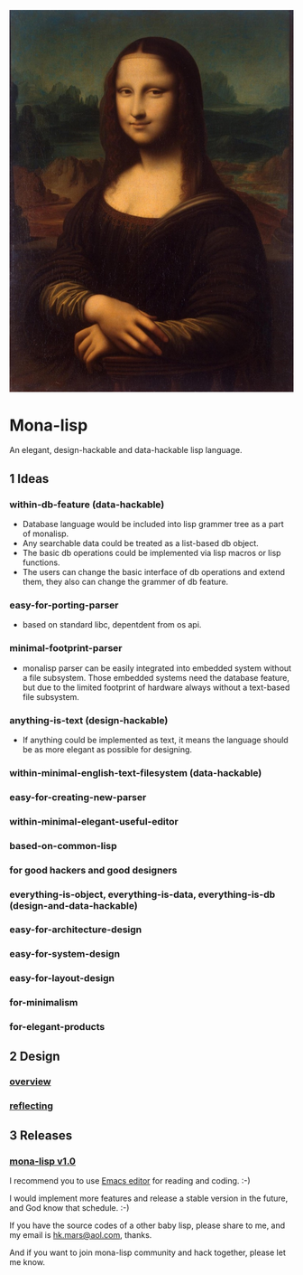 
![image](doc/monalisa_logo.jpg "logo")


# Mona-lisp
An elegant, design-hackable and data-hackable lisp language.

## 1 Ideas
### within-db-feature (data-hackable)
- Database language would be included into lisp grammer tree as a part of monalisp.
- Any searchable data could be treated as a list-based db object.
- The basic db operations could be implemented via lisp macros or lisp functions.
- The users can change the basic interface of db operations and extend them, they also can change the grammer of db feature.

### easy-for-porting-parser
- based on standard libc, depentdent from os api.

### minimal-footprint-parser
- monalisp parser can be easily integrated into embedded system without a file subsystem.
Those embedded systems need the database feature, but due to the limited footprint of hardware always without a text-based file subsystem.

### anything-is-text (design-hackable)
- If anything could be implemented as text, it means the language should be as more elegant as possible for designing. 

### within-minimal-english-text-filesystem (data-hackable)

### easy-for-creating-new-parser

### within-minimal-elegant-useful-editor

### based-on-common-lisp

### for good hackers and good designers

### everything-is-object, everything-is-data, everything-is-db (design-and-data-hackable)

### easy-for-architecture-design

### easy-for-system-design

### easy-for-layout-design

### for-minimalism

### for-elegant-products


## 2 Design

### [overview](design.md)

### [reflecting](./design-reflecting.md)



## 3 Releases

### [mona-lisp v1.0](https://github.com/hk-mars/mona-lisp/releases/tag/v1.0)

I recommend you to use [Emacs editor](https://www.gnu.org/software/emacs/) for reading and coding. :-)

I would implement more features and release a stable version in the future, and God know that schedule. :-)

If you have the source codes of a other baby lisp, please share to me, and my email is hk.mars@aol.com, thanks.

And if you want to join mona-lisp community and hack together, please let me know.




